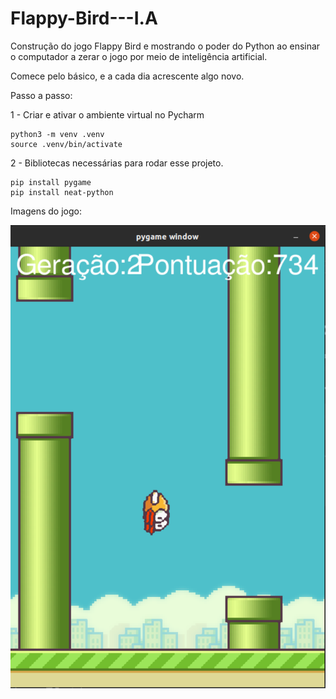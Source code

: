 # Flappy-Bird---I.A

Construção do jogo Flappy Bird e mostrando o poder do Python ao ensinar o computador a zerar o jogo por meio de
inteligência artificial.

Comece pelo básico, e a cada dia acrescente algo novo.

Passo a passo:

1 - Criar e ativar o ambiente virtual no Pycharm

```console
python3 -m venv .venv
source .venv/bin/activate
```

2 - Bibliotecas necessárias para rodar esse projeto.

```console
pip install pygame
pip install neat-python
```

Imagens do jogo:

<div>
<img src="imgs/fbirdy1.png">
</div>